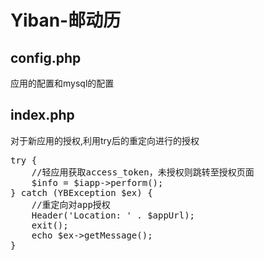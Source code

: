 # Yiban-邮动历
## config.php
应用的配置和mysql的配置
## index.php
对于新应用的授权,利用try后的重定向进行的授权  
<pre>try {
    //轻应用获取access_token，未授权则跳转至授权页面
    $info = $iapp->perform();
} catch (YBException $ex) {
    //重定向对app授权
    Header('Location: ' . $appUrl);
    exit();
    echo $ex->getMessage();
}</pre>
